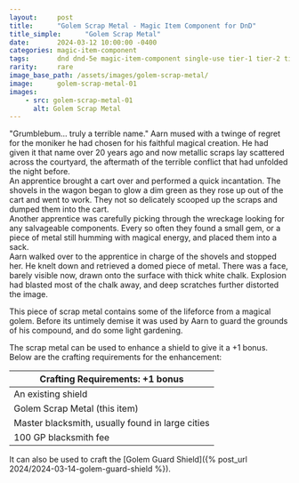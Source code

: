 ```yaml
---
layout:     post
title:      "Golem Scrap Metal - Magic Item Component for DnD"
title_simple:      "Golem Scrap Metal"
date:       2024-03-12 10:00:00 -0400
categories: magic-item-component
tags:       dnd dnd-5e magic-item-component single-use tier-1 tier-2 tier-3 tier-4
rarity:     rare
image_base_path: /assets/images/golem-scrap-metal/
image:      golem-scrap-metal-01
images:
    - src: golem-scrap-metal-01
      alt: Golem Scrap Metal
---
```


<div class="read-aloud">
    "Grumblebum... truly a terrible name." Aarn mused with a twinge of regret for the moniker he had chosen for his faithful magical creation. He had given it that name over 20 years ago and now metallic scraps lay scattered across the courtyard, the aftermath of the terrible conflict that had unfolded the night before.
</div>

<!--more-->

<div class="read-aloud">
    An apprentice brought a cart over and performed a quick incantation. The shovels in the wagon began to glow a dim green as they rose up out of the cart and went to work. They not so delicately scooped up the scraps and dumped them into the cart.
</div>
<div class="read-aloud">
    Another apprentice was carefully picking through the wreckage looking for any salvageable components. Every so often they found a small gem, or a piece of metal still humming with magical energy, and placed them into a sack.
</div>
<div class="read-aloud">
    Aarn walked over to the apprentice in charge of the shovels and stopped her. He knelt down and retrieved a domed piece of metal. There was a face, barely visible now, drawn onto the surface with thick white chalk. Explosion had blasted most of the chalk away, and deep scratches further distorted the image.
</div>

This piece of scrap metal contains some of the lifeforce from a magical golem. Before its untimely demise it was used by Aarn to guard the grounds of his compound, and do some light gardening.

The scrap metal can be used to enhance a shield to give it a +1 bonus. Below are the crafting requirements for the enhancement:

|Crafting Requirements: +1 bonus|
|------------|
|An existing shield|
|Golem Scrap Metal (this item)|
|Master blacksmith, usually found in large cities|
|100 GP blacksmith fee|

It can also be used to craft the [Golem Guard Shield]({% post_url 2024/2024-03-14-golem-guard-shield %}).
